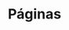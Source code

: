 ---
title: Páginas
title_seo: ''
description: Lista de Páginas
image: ''
draft: false
noindex: true
translationKey: pages
---
